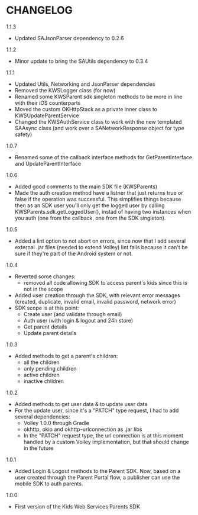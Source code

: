 CHANGELOG
=========

1.1.3
 - Updated SAJsonParser dependency to 0.2.6

1.1.2
 - Minor update to bring the SAUtils dependency to 0.3.4

1.1.1
 - Updated Utils, Networking and JsonParser dependencies
 - Removed the KWSLogger class (for now)
 - Renamed some KWSParent sdk singleton methods to be more in line with their iOS counterparts
 - Moved the custom OKHttpStack as a private inner class to KWSUpdateParentService
 - Changed the KWSAuthService class to work with the new templated SAAsync class (and work over a SANetworkResponse object for type safety)

1.0.7
 - Renamed some of the callback interface methods for GetParentInterface and UpdateParentInterface

1.0.6
 - Added good comments to the main SDK file (KWSParents)
 - Made the auth creation method have a listner that just returns true or false if the operation was successful. This simplifies things because then as an
SDK user you'll only get the logged user by calling KWSParents.sdk.getLoggedUser(), instad of having two instances when you auth (one from the
callback, one from the SDK singleton).

1.0.5
 - Added a lint option to not abort on errors, since now that I add several external .jar files (needed to extend Volley) lint fails because
it can't be sure if they're part of the Android system or not.

1.0.4
 - Reverted some changes:
	- removed all code allowing SDK to access parent's kids since this is not in the scope
 - Added user creation through the SDK, with relevant error messages (created, duplicate, invalid email, invalid password, network error)
 - SDK scope is at this point:
	- Create user (and validate through email)
	- Auth user (with login & logout and 24h store)
	- Get parent details
	- Update parent details

1.0.3
 - Added methods to get a parent's children:
	- all the children
	- only pending children
	- active children
	- inactive children

1.0.2
 - Added methods to get user data & to update user data
 - For the update user, since it's a "PATCH" type request, I had to add several dependencies:
	- Volley 1.0.0 through Gradle
	- okhttp, okio and okhttp-urlconnection as .jar libs
   - In the "PATCH" request type, the url connection is at this moment handled by a custom Volley implementation, but that should change in the future

1.0.1
 - Added Login & Logout methods to the Parent SDK. Now, based on a user created through the Parent Portal flow, a publisher can use the mobile SDK to auth parents.

1.0.0
 - First version of the Kids Web Services Parents SDK
